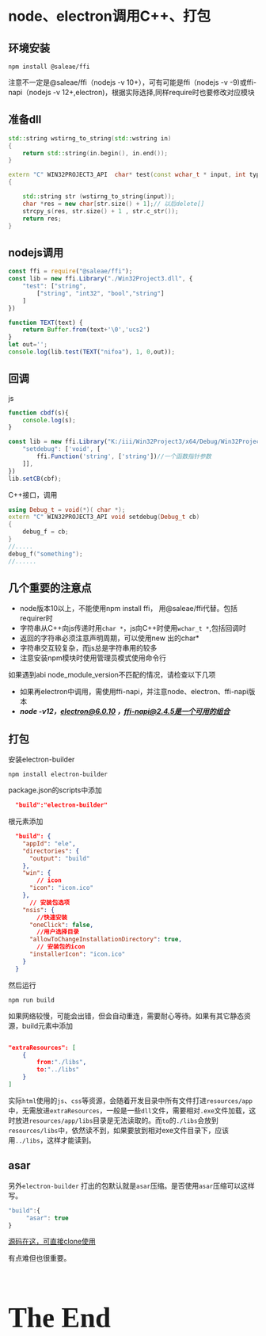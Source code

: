 # node、electron调用C++、打包

## 环境安装

```shell
npm install @saleae/ffi
```
注意不一定是@saleae/ffi（nodejs -v 10+），可有可能是ffi（nodejs -v -9)或ffi-napi（nodejs -v 12+,electron)，根据实际选择,同样require时也要修改对应模块
## 准备dll
```C++
std::string wstirng_to_string(std::wstring in) 
{
	return std::string(in.begin(), in.end());
}

extern "C" WIN32PROJECT3_API  char* test(const wchar_t * input, int type, bool flg, wchar_t* out)
{

	std::string str (wstirng_to_string(input));
	char *res = new char[str.size() + 1];// 以后delete[]
	strcpy_s(res, str.size() + 1 , str.c_str());
	return res;
}
```
## nodejs调用

```javascript
const ffi = require("@saleae/ffi");
const lib = new ffi.Library("./Win32Project3.dll", {
    "test": ["string",
        ["string", "int32", "bool","string"]
    ]
})

function TEXT(text) {
    return Buffer.from(text+'\0','ucs2')
}
let out='';
console.log(lib.test(TEXT("nifoa"), 1, 0,out));
```
## 回调
js

```javascript
function cbdf(s){
    console.log(s);
}

const lib = new ffi.Library("K:/iii/Win32Project3/x64/Debug/Win32Project3.dll", {
    "setdebug": ['void', [
        ffi.Function('string', ['string'])//一个函数指针参数
    ]],
})
lib.setCB(cbf);
```
C++接口，调用
```C++
using Debug_t = void(*)( char *);
extern "C" WIN32PROJECT3_API void setdebug(Debug_t cb)
{
	debug_f = cb;
}
//.....
debug_f("something");
//......

```

## 几个重要的注意点
- node版本10以上，不能使用npm install ffi， 用@saleae/ffi代替。包括requirer时
- 字符串从C++向js传递时用`char *`，js向C++时使用`wchar_t *`,包括回调时
- 返回的字符串必须注意声明周期，可以使用new 出的char*
- 字符串交互较复杂，而js总是字符串用的较多
- 注意安装npm模块时使用管理员模式使用命令行   

如果遇到abi node_module_version不匹配的情况，请检查以下几项
- 如果再electron中调用，需使用ffi-napi，并注意node、electron、ffi-napi版本
- ***node -v12，electron@6.0.10 ，ffi-napi@2.4.5是一个可用的组合***


## 打包
安装electron-builder
```shell
npm install electron-builder
```
package.json的scripts中添加
```json
  "build":"electron-builder"
```
根元素添加
```json
  "build": {
    "appId": "ele",
    "directories": {
      "output": "build"
    },
    "win": {
        // icon
      "icon": "icon.ico"
    },
      // 安装包选项
    "nsis": {
        //快速安装
      "oneClick": false,
        //用户选择目录
      "allowToChangeInstallationDirectory": true,
        // 安装包的icon
      "installerIcon": "icon.ico"
    }
  }
```
然后运行
```shell
npm run build
```
如果网络较慢，可能会出错，但会自动重连，需要耐心等待。如果有其它静态资源，build元素中添加

```json

"extraResources": [
    {
        from:"./libs",
        to:"../libs"
    }
]
```

实际`html`使用的`js`、`css`等资源，会随着开发目录中所有文件打进`resources/app`中，无需放进`extraResources`，一般是一些`dll`文件，需要相对`.exe`文件加载，这时放进`resources/app/libs`目录是无法读取的。而`to`的`./libs`会放到`resources/libs`中，依然读不到，如果要放到相对exe文件目录下，应该用`../libs`，这样才能读到。

## asar

另外`electron-builder` 打出的包默认就是`asar`压缩。是否使用`asar`压缩可以这样写。

```js
"build":{
     "asar": true
}
```





[源码在这，可直接clone使用](https://github.com/eligarfzzz/electron_lite)

有点难但也很重要。  

<h1 title="干啥啥不行，这活整的还行吧？" style="font-family: 'Kunstler Script','Palace Script MT','Brush Script MT';font-size: 4em;font-weight: bolder;">The End</h1>